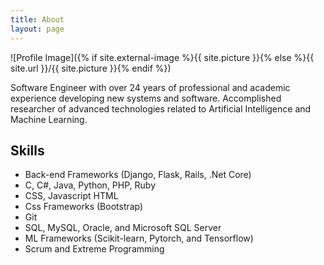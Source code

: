 ```yaml
---
title: About
layout: page
---
```

![Profile Image]({% if site.external-image %}{{ site.picture }}{% else %}{{ site.url }}/{{ site.picture }}{% endif %})

<p>Software Engineer with over 24 years of professional and academic experience developing new systems and software. Accomplished researcher of advanced technologies related to Artificial Intelligence and Machine Learning.</p>

<h2>Skills</h2>

<ul class="skill-list">
	<li>Back-end Frameworks (Django, Flask, Rails, .Net Core)</li>
	<li>C, C#, Java, Python, PHP, Ruby</li>
	<li>CSS, Javascript HTML</li>
	<li>Css Frameworks (Bootstrap)</li>
	<li>Git</li>
	<li>SQL, MySQL, Oracle, and Microsoft SQL Server</li>
	<li>ML Frameworks (Scikit-learn, Pytorch, and Tensorflow)</li>
	<li>Scrum and Extreme Programming</li>
</ul>

<!--
<h2>Projects</h2>

<ul>
	<li><a href="https://github.com/">Lorem Lorem</a></li>
	<li><a href="https://github.com/">Ipsum Dolor</a></li>
	<li><a href="https://github.com/">Dolor Lorem</a></li>
</ul>
-->

